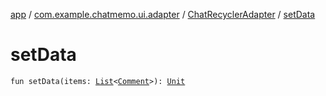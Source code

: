 [app](../../index.md) / [com.example.chatmemo.ui.adapter](../index.md) / [ChatRecyclerAdapter](index.md) / [setData](./set-data.md)

# setData

`fun setData(items: `[`List`](https://kotlinlang.org/api/latest/jvm/stdlib/kotlin.collections/-list/index.html)`<`[`Comment`](../../com.example.chatmemo.model.entity/-comment/index.md)`>): `[`Unit`](https://kotlinlang.org/api/latest/jvm/stdlib/kotlin/-unit/index.html)